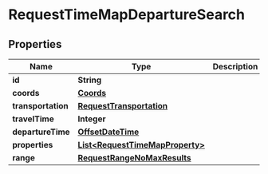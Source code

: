 
# RequestTimeMapDepartureSearch

## Properties
Name | Type | Description | Notes
------------ | ------------- | ------------- | -------------
**id** | **String** |  | 
**coords** | [**Coords**](Coords.md) |  | 
**transportation** | [**RequestTransportation**](RequestTransportation.md) |  | 
**travelTime** | **Integer** |  | 
**departureTime** | [**OffsetDateTime**](OffsetDateTime.md) |  | 
**properties** | [**List&lt;RequestTimeMapProperty&gt;**](RequestTimeMapProperty.md) |  |  [optional]
**range** | [**RequestRangeNoMaxResults**](RequestRangeNoMaxResults.md) |  |  [optional]




